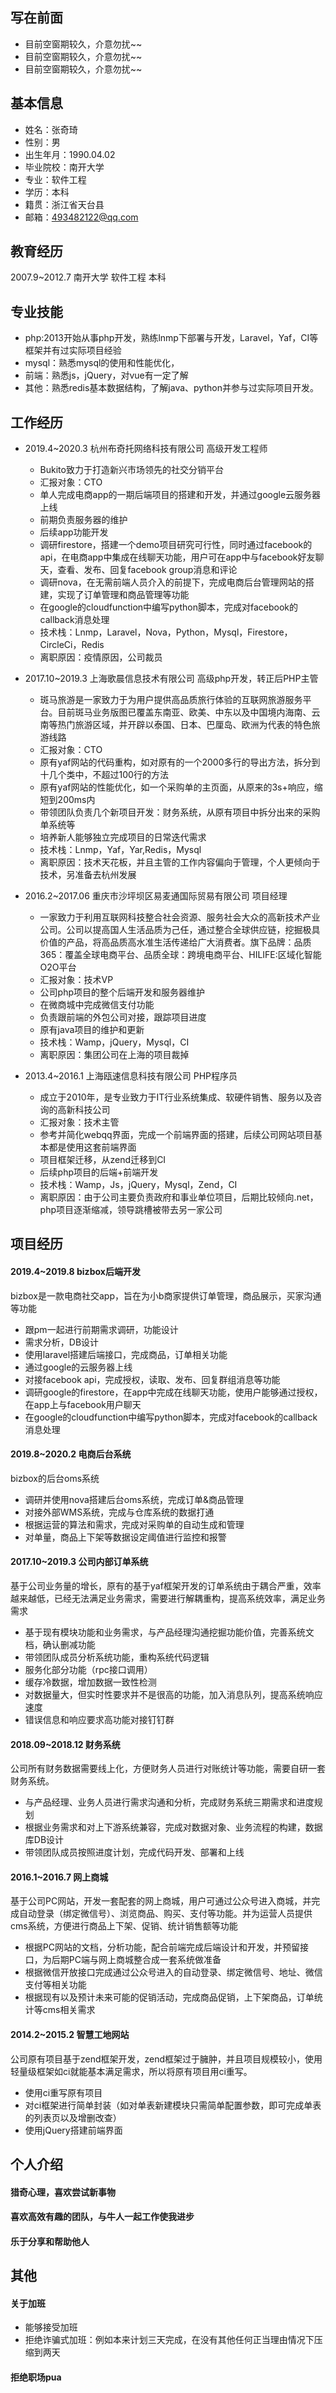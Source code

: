 ## 写在前面
+ 目前空窗期较久，介意勿扰~~
+ 目前空窗期较久，介意勿扰~~
+ 目前空窗期较久，介意勿扰~~

## 基本信息
+ 姓名：张奇琦
+ 性别：男
+ 出生年月：1990.04.02
+ 毕业院校：南开大学
+ 专业：软件工程
+ 学历：本科
+ 籍贯：浙江省天台县
+ 邮箱：493482122@qq.com

## 教育经历
2007.9~2012.7	南开大学	软件工程	本科

## 专业技能
+ php:2013开始从事php开发，熟练lnmp下部署与开发，Laravel，Yaf，CI等框架并有过实际项目经验
+ mysql：熟悉mysql的使用和性能优化，
+ 前端：熟悉js，jQuery，对vue有一定了解
+ 其他：熟悉redis基本数据结构，了解java、python并参与过实际项目开发。

## 工作经历
   
+ 2019.4~2020.3 杭州布奇托网络科技有限公司 高级开发工程师
   + Bukito致力于打造新兴市场领先的社交分销平台
   + 汇报对象：CTO
   + 单人完成电商app的一期后端项目的搭建和开发，并通过google云服务器上线
   + 前期负责服务器的维护
   + 后续app功能开发
   + 调研firestore，搭建一个demo项目研究可行性，同时通过facebook的api，在电商app中集成在线聊天功能，用户可在app中与facebook好友聊天，查看、发布、回复facebook group消息和评论
   + 调研nova，在无需前端人员介入的前提下，完成电商后台管理网站的搭建，实现了订单管理和商品管理等功能
   + 在google的cloudfunction中编写python脚本，完成对facebook的callback消息处理
   + 技术栈：Lnmp，Laravel，Nova，Python，Mysql，Firestore，CircleCi，Redis
   + 离职原因：疫情原因，公司裁员
   
+ 2017.10~2019.3 上海歌晨信息技术有限公司 高级php开发，转正后PHP主管
   + 斑马旅游是一家致力于为用户提供高品质旅行体验的互联网旅游服务平台。目前斑马业务版图已覆盖东南亚、欧美、中东以及中国境内海南、云南等热门旅游区域，并开辟以泰国、日本、巴厘岛、欧洲为代表的特色旅游线路
   + 汇报对象：CTO
   + 原有yaf网站的代码重构，如对原有的一个2000多行的导出方法，拆分到十几个类中，不超过100行的方法
   + 原有yaf网站的性能优化，如一个采购单的主页面，从原来的3s+响应，缩短到200ms内
   + 带领团队负责几个新项目开发：财务系统，从原有项目中拆分出来的采购单系统等
   + 培养新人能够独立完成项目的日常迭代需求
   + 技术栈：Lnmp，Yaf，Yar,Redis，Mysql
   + 离职原因：技术天花板，并且主管的工作内容偏向于管理，个人更倾向于技术，另准备去杭州发展
   
+ 2016.2~2017.06 重庆市沙坪坝区易麦通国际贸易有限公司 项目经理
   + 一家致力于利用互联网科技整合社会资源、服务社会大众的高新技术产业公司。公司以提高国人生活品质为己任，通过整合全球供应链，挖掘极具价值的产品，将高品质高水准生活传递给广大消费者。旗下品牌：品质365：覆盖全球电商平台、品质全球：跨境电商平台、HILIFE:区域化智能O2O平台
   + 汇报对象：技术VP 
   + 公司php项目的整个后端开发和服务器维护
   + 在微商城中完成微信支付功能
   + 负责跟前端的外包公司对接，跟踪项目进度
   + 原有java项目的维护和更新
   + 技术栈：Wamp，jQuery，Mysql，CI
   + 离职原因：集团公司在上海的项目裁掉
   
+ 2013.4~2016.1 上海瓯速信息科技有限公司 PHP程序员
   + 成立于2010年，是专业致力于IT行业系统集成、软硬件销售、服务以及咨询的高新科技公司
   + 汇报对象：技术主管
   + 参考并简化webqq界面，完成一个前端界面的搭建，后续公司网站项目基本都是使用这套前端界面
   + 项目框架迁移，从zend迁移到CI
   + 后续php项目的后端+前端开发
   + 技术栈：Wamp，Js，jQuery，Mysql，Zend，CI
   + 离职原因：由于公司主要负责政府和事业单位项目，后期比较倾向.net，php项目逐渐缩减，领导跳槽被带去另一家公司

## 项目经历
#### 2019.4~2019.8 bizbox后端开发
bizbox是一款电商社交app，旨在为小b商家提供订单管理，商品展示，买家沟通等功能
+ 跟pm一起进行前期需求调研，功能设计
+ 需求分析，DB设计
+ 使用laravel搭建后端接口，完成商品，订单相关功能
+ 通过google的云服务器上线
+ 对接facebook api，完成授权，读取、发布、回复群组消息等功能
+ 调研google的firestore，在app中完成在线聊天功能，使用户能够通过授权，在app上与facebook用户聊天
+ 在google的cloudfunction中编写python脚本，完成对facebook的callback消息处理
   
#### 2019.8~2020.2 电商后台系统
bizbox的后台oms系统
+ 调研并使用nova搭建后台oms系统，完成订单&商品管理
+ 对接外部WMS系统，完成与仓库系统的数据打通
+ 根据运营的算法和需求，完成对采购单的自动生成和管理
+ 对单量，商品上下架等数据设定阈值进行监控和报警

#### 2017.10~2019.3 公司内部订单系统
基于公司业务量的增长，原有的基于yaf框架开发的订单系统由于耦合严重，效率越来越低，已经无法满足业务需求，需要进行解耦重构，提高系统效率，满足业务需求
+ 基于现有模块功能和业务需求，与产品经理沟通挖掘功能价值，完善系统文档，确认删减功能
+ 带领团队成员分析系统功能，重构系统代码逻辑
+ 服务化部分功能（rpc接口调用）
+ 缓存冷数据，增加数据一致性检测
+ 对数据量大，但实时性要求并不是很高的功能，加入消息队列，提高系统响应速度
+ 错误信息和响应要求高功能对接钉钉群

#### 2018.09~2018.12 财务系统
公司所有财务数据需要线上化，方便财务人员进行对账统计等功能，需要自研一套财务系统。
+ 与产品经理、业务人员进行需求沟通和分析，完成财务系统三期需求和进度规划
+ 根据业务需求和对上下游系统兼容，完成对数据对象、业务流程的构建，数据库DB设计
+ 带领团队成员按照进度计划，完成代码开发、部署和上线

#### 2016.1~2016.7 网上商城
基于公司PC网站，开发一套配套的网上商城，用户可通过公众号进入商城，并完成自动登录（绑定微信号）、浏览商品、购买、支付等功能。并为运营人员提供cms系统，方便进行商品上下架、促销、统计销售额等功能
+ 根据PC网站的文档，分析功能，配合前端完成后端设计和开发，并预留接口，为后期PC端与网上商城整合成一套系统做准备
+ 根据微信开放接口完成通过公众号进入的自动登录、绑定微信号、地址、微信支付等相关功能
+ 根据现有以及预计未来可能的促销活动，完成商品促销，上下架商品，订单统计等cms相关需求

#### 2014.2~2015.2 智慧工地网站
公司原有项目基于zend框架开发，zend框架过于臃肿，并且项目规模较小，使用轻量级框架如ci就能基本满足需求，所以将原有项目用ci重写。
+ 使用ci重写原有项目
+ 对ci框架进行简单封装（如对单表新建模块只需简单配置参数，即可完成单表的列表页以及增删改查）
+ 使用jQuery搭建前端界面

## 个人介绍
#### 猎奇心理，喜欢尝试新事物
#### 喜欢高效有趣的团队，与牛人一起工作使我进步
#### 乐于分享和帮助他人


## 其他
#### 关于加班
+ 能够接受加班
+ 拒绝诈骗式加班：例如本来计划三天完成，在没有其他任何正当理由情况下压缩到两天

#### 拒绝职场pua



